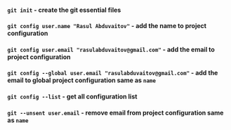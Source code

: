 #### `git init` - create the git essential files
#### `git config user.name "Rasul Abduvaitov"` - add the name to project configuration
#### `git config user.email "rasulabduvaitov@gmail.com"` - add the email to project configuration

#### `git config --global user.email "rasulabduvaitov@gmail.com"` - add the email to global project configuration same as `name`

#### `git config --list` - get all configuration list

#### `git --unsent user.email` - remove email from project configuration same as `name`
